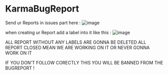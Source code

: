 # KarmaBugReport
Send ur Reports in issues part here : 
![image](https://user-images.githubusercontent.com/50297275/165493391-8c5a8bcc-4f71-4fbe-b80c-6982de2b6213.png)

when creating ur Report add a label into it like this : 
![image](https://user-images.githubusercontent.com/50297275/165493529-b4b59421-95d8-47a3-8007-2cbfefed3b1d.png)

ALL REPORT WITHOUT ANY LABELS ARE GONNA BE DELETED
ALL REPORT CLOSED MEAN WE ARE WORKING ON IT OR NEVER GONNA WORK ON IT

IF YOU DON'T FOLLOW CORECTLY THIS YOU WILL BE BANNED FROM THE BUGREPORT !
